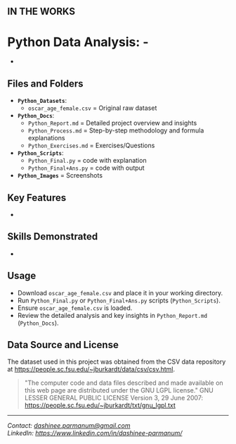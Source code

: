## IN THE WORKS

# Python Data Analysis: -

-

## Files and Folders
- **`Python_Datasets`**:
  - `oscar_age_female.csv` = Original raw dataset
- **`Python_Docs`**:
  - `Python_Report.md` = Detailed project overview and insights
  - `Python_Process.md` = Step-by-step methodology and formula explanations
  - `Python_Exercises.md` = Exercises/Questions
- **`Python_Scripts`**:
  - `Python_Final.py` = code with explanation
  - `Python_Final+Ans.py` = code with output
- **`Python_Images`** = Screenshots

## Key Features
- 

## Skills Demonstrated
- 

## Usage
- Download `oscar_age_female.csv` and place it in your working directory.
- Run `Python_Final.py` or `Python_Final+Ans.py` scripts (`Python_Scripts`).
- Ensure `oscar_age_female.csv` is loaded.
- Review the detailed analysis and key insights in `Python_Report.md` (`Python_Docs`).

## Data Source and License
The dataset used in this project was obtained from the CSV data repository at https://people.sc.fsu.edu/~jburkardt/data/csv/csv.html.
> "The computer code and data files described and made available on this web page are distributed under the GNU LGPL license."
GNU LESSER GENERAL PUBLIC LICENSE Version 3, 29 June 2007: https://people.sc.fsu.edu/~jburkardt/txt/gnu_lgpl.txt

---
*Contact: dashinee.parmanum@gmail.com*  
*LinkedIn: https://www.linkedin.com/in/dashinee-parmanum/*
